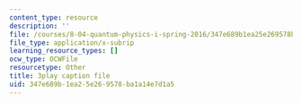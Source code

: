 ```yaml
---
content_type: resource
description: ''
file: /courses/8-04-quantum-physics-i-spring-2016/347e689b1ea25e269578ba1a14e7d1a5_5u-9lFhCl5w.vtt
file_type: application/x-subrip
learning_resource_types: []
ocw_type: OCWFile
resourcetype: Other
title: 3play caption file
uid: 347e689b-1ea2-5e26-9578-ba1a14e7d1a5
---
```

